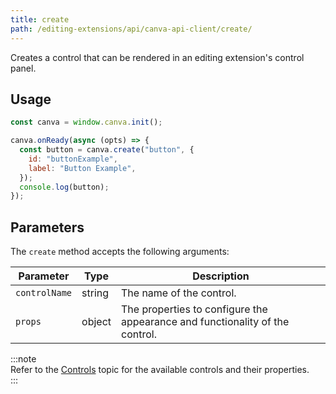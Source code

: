 ```yaml
---
title: create
path: /editing-extensions/api/canva-api-client/create/
---
```


Creates a control that can be rendered in an editing extension's control panel.

## Usage

```javascript
const canva = window.canva.init();

canva.onReady(async (opts) => {
  const button = canva.create("button", {
    id: "buttonExample",
    label: "Button Example",
  });
  console.log(button);
});
```

## Parameters

The `create` method accepts the following arguments:

| Parameter     | Type   | Description                                                                  |
| ------------- | ------ | ---------------------------------------------------------------------------- |
| `controlName` | string | The name of the control.                                                     |
| `props`       | object | The properties to configure the appearance and functionality of the control. |

:::note  
 Refer to the [Controls](./../../controls.md) topic for the available controls and their properties.  
:::
